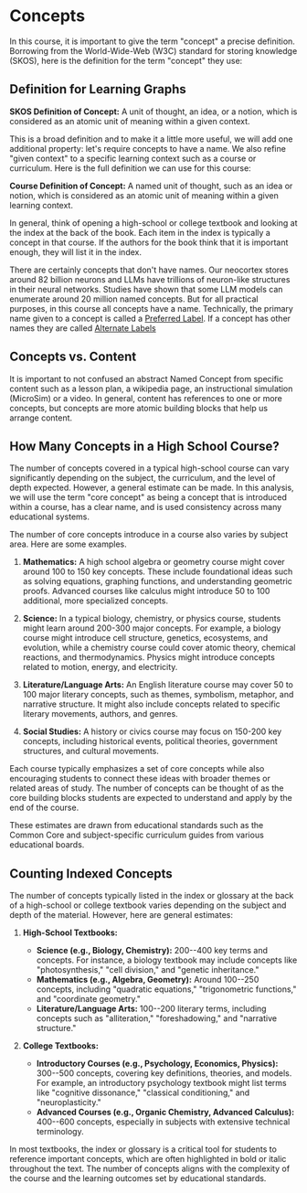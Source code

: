 # Concepts

In this course, it is important to give the term "concept" a precise definition.  Borrowing from the World-Wide-Web (W3C) standard for storing knowledge (SKOS), here is the definition for the term "concept" they use:

## Definition for Learning Graphs

**SKOS Definition of Concept:** A unit of thought, an idea, or a notion, which is considered as an atomic unit of meaning within a given context.

This is a broad definition and to make it a little more useful, we will add one additional property: let's require concepts to have a name.  We also refine "given context" to a specific learning context such as a course or curriculum.  Here is the full definition we can use for this course:

**Course Definition of Concept:** A named unit of thought, such as an idea or notion, which is considered as an atomic unit of meaning within a given learning context.

In general, think of opening a high-school or college textbook and looking at the index at the back of the book.  Each item in the index is typically a concept in that course.  If the authors for the book think that it is important enough, they will list it in the index.

There are certainly concepts that don't have names.  Our neocortex stores around 82 billion neurons and LLMs have trillions of neuron-like structures in their neural networks.  Studies have shown that some LLM models can enumerate around 20 million named concepts.  But for all practical purposes, in this course all
concepts have a name.  Technically, the primary name given
to a concept is called a [Preferred Label](../glossary.md#preferred-label).
If a concept has other names they are called [Alternate Labels](../glossary.md#alternate-label)

## Concepts vs. Content

It is important to not confused an abstract Named Concept from specific content such as
a lesson plan, a wikipedia page, an instructional simulation (MicroSim) or
a video.  In general, content has references to one or more concepts, but concepts
are more atomic building blocks that help us arrange content.

## How Many Concepts in a High School Course?

The number of concepts covered in a typical high-school course can vary significantly depending on the subject, the curriculum, and the level of depth expected. However, a general estimate can be made.  In this analysis, we will use the term "core concept" as
being a concept that is introduced within a course, has a clear name, and is used
consistency across many educational systems.

The number of core concepts introduce in a course also varies by subject area.  Here are some examples.

1.  **Mathematics:** A high school algebra or geometry course might cover around 100 to 150 key concepts. These include foundational ideas such as solving equations, graphing functions, and understanding geometric proofs. Advanced courses like calculus might introduce 50 to 100 additional, more specialized concepts.

2.  **Science:** In a typical biology, chemistry, or physics course, students might learn around 200-300 major concepts. For example, a biology course might introduce cell structure, genetics, ecosystems, and evolution, while a chemistry course could cover atomic theory, chemical reactions, and thermodynamics. Physics might introduce concepts related to motion, energy, and electricity.

3.  **Literature/Language Arts:** An English literature course may cover 50 to 100 major literary concepts, such as themes, symbolism, metaphor, and narrative structure. It might also include concepts related to specific literary movements, authors, and genres.

4.  **Social Studies:** A history or civics course may focus on 150-200 key concepts, including historical events, political theories, government structures, and cultural movements.

Each course typically emphasizes a set of core concepts while also encouraging students to connect these ideas with broader themes or related areas of study. The number of concepts can be thought of as the core building blocks students are expected to understand and apply by the end of the course.

These estimates are drawn from educational standards such as the Common Core and subject-specific curriculum guides from various educational boards.

## Counting Indexed Concepts

The number of concepts typically listed in the index or glossary at the back of a high-school or college textbook varies depending on the subject and depth of the material. However, here are general estimates:

1.  **High-School Textbooks:**

    -   **Science (e.g., Biology, Chemistry):** 200--400 key terms and concepts. For instance, a biology textbook may include concepts like "photosynthesis," "cell division," and "genetic inheritance."
    -   **Mathematics (e.g., Algebra, Geometry):** Around 100--250 concepts, including "quadratic equations," "trigonometric functions," and "coordinate geometry."
    -   **Literature/Language Arts:** 100--200 literary terms, including concepts such as "alliteration," "foreshadowing," and "narrative structure."
2.  **College Textbooks:**

    -   **Introductory Courses (e.g., Psychology, Economics, Physics):** 300--500 concepts, covering key definitions, theories, and models. For example, an introductory psychology textbook might list terms like "cognitive dissonance," "classical conditioning," and "neuroplasticity."
    -   **Advanced Courses (e.g., Organic Chemistry, Advanced Calculus):** 400--600 concepts, especially in subjects with extensive technical terminology.

In most textbooks, the index or glossary is a critical tool for students to reference important concepts, which are often highlighted in bold or italic throughout the text. The number of concepts aligns with the complexity of the course and the learning outcomes set by educational standards.